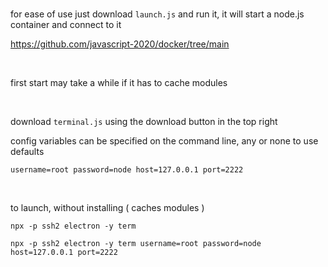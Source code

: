 
<br>

for ease of use just download ``` launch.js ``` and run it, it will start a node.js container and connect to it

https://github.com/javascript-2020/docker/tree/main

<br>

first start may take a while if it has to cache modules

<br>

download ``` terminal.js ``` using the download button in the top right

config variables can be specified on the command line, any or none to use defaults

```
username=root password=node host=127.0.0.1 port=2222
```

<br>

to launch, without installing ( caches modules )

```
npx -p ssh2 electron -y term
```

```
npx -p ssh2 electron -y term username=root password=node host=127.0.0.1 port=2222
```

<br>


